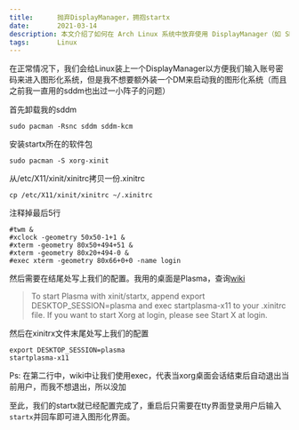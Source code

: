 ```yaml
---
title:      抛弃DisplayManager，拥抱startx
date:       2021-03-14
description: 本文介绍了如何在 Arch Linux 系统中放弃使用 DisplayManager（如 SDDM），转而通过 `startx` 命令手动启动图形界面。内容涵盖卸载 SDDM、安装 `xorg-xinit`、配置 `~/.xinitrc` 文件，并针对 KDE Plasma 桌面环境进行个性化设置。适合希望简化系统启动流程、追求更高控制权的 Linux 用户阅读。通过本指南，你可以摆脱对 DisplayManager 的依赖，直接通过终端登录并启动图形会话。
tags:       Linux
---
```


在正常情况下，我们会给Linux装上一个DisplayManager以方便我们输入账号密码来进入图形化系统，但是我不想要额外装一个DM来启动我的图形化系统（而且之前我一直用的sddm也出过一小阵子的问题）

首先卸载我的sddm

```shell
sudo pacman -Rsnc sddm sddm-kcm
```

安装startx所在的软件包

```shell
sudo pacman -S xorg-xinit
```

从/etc/X11/xinit/xinitrc拷贝一份.xinitrc

```shell
cp /etc/X11/xinit/xinitrc ~/.xinitrc
```

注释掉最后5行

```
#twm &
#xclock -geometry 50x50-1+1 &
#xterm -geometry 80x50+494+51 &
#xterm -geometry 80x20+494-0 &
#exec xterm -geometry 80x66+0+0 -name login
```

然后需要在结尾处写上我们的配置。我用的桌面是Plasma，查询[wiki](https://wiki.archlinux.org/index.php/KDE#From_the_console)

> To start Plasma with xinit/startx, append export DESKTOP_SESSION=plasma and exec startplasma-x11 to your .xinitrc file. If you want to start Xorg at login, please see Start X at login.

然后在xinitrx文件末尾处写上我们的配置

```
export DESKTOP_SESSION=plasma
startplasma-x11
```
Ps: 在第二行中，wiki中让我们使用exec，代表当xorg桌面会话结束后自动退出当前用户，而我不想退出，所以没加

至此，我们的startx就已经配置完成了，重启后只需要在tty界面登录用户后输入```startx```并回车即可进入图形化界面。
